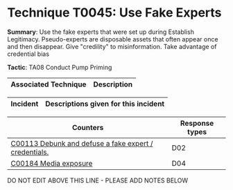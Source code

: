 # Technique T0045: Use Fake Experts

**Summary**: Use the fake experts that were set up during Establish Legitimacy. Pseudo-experts are disposable assets that often appear once and then disappear. Give "credility" to misinformation. Take advantage of credential bias

**Tactic**: TA08 Conduct Pump Priming 


| Associated Technique | Description |
| --------- | ------------------------- |



| Incident | Descriptions given for this incident |
| -------- | -------------------- |



| Counters | Response types |
| -------- | -------------- |
| [C00113 Debunk and defuse a fake expert / credentials.](../../generated_pages/counters/C00113.md) | D02 |
| [C00184 Media exposure](../../generated_pages/counters/C00184.md) | D04 |


DO NOT EDIT ABOVE THIS LINE - PLEASE ADD NOTES BELOW